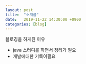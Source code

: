 ```yaml
---
layout: post
title:  "소개글"
date:   2019-11-22 14:30:00 +0900
categories: [blog]
---
```

블로깅을 하게된 이유
- java 스터디를 하면서 정리가 필요
- 개발에대한 기록이필요
